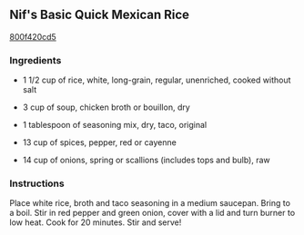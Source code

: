 ## Nif's Basic Quick Mexican Rice

[800f420cd5](http://www.food.com/recipe/nifs-basic-quick-mexican-rice-387665)

### Ingredients

 - 1 1/2 cup of rice, white, long-grain, regular, unenriched, cooked without salt

 - 3 cup of soup, chicken broth or bouillon, dry

 - 1 tablespoon of seasoning mix, dry, taco, original

 - 13 cup of spices, pepper, red or cayenne

 - 14 cup of onions, spring or scallions (includes tops and bulb), raw

### Instructions

Place white rice, broth and taco seasoning in a medium saucepan. Bring to a boil. Stir in red pepper and green onion, cover with a lid and turn burner to low heat. Cook for 20 minutes. Stir and serve!